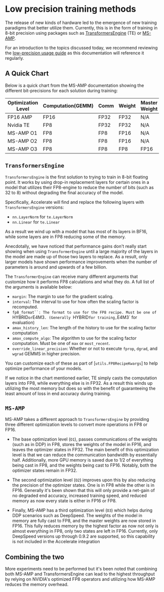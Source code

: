 <!--Copyright 2023 The HuggingFace Team. All rights reserved.

Licensed under the Apache License, Version 2.0 (the "License"); you may not use this file except in compliance with
the License. You may obtain a copy of the License at

http://www.apache.org/licenses/LICENSE-2.0

Unless required by applicable law or agreed to in writing, software distributed under the License is distributed on
an "AS IS" BASIS, WITHOUT WARRANTIES OR CONDITIONS OF ANY KIND, either express or implied. See the License for the
specific language governing permissions and limitations under the License.

⚠️ Note that this file is in Markdown but contain specific syntax for our doc-builder (similar to MDX) that may not be
rendered properly in your Markdown viewer.
-->

# Low precision training methods

The release of new kinds of hardware led to the emergence of new training paradigms that better utilize them. Currently, this is in the form of training
in 8-bit precision using packages such as [TransformersEngine](https://github.com/NVIDIA/TransformerEngine) (TE) or [MS-AMP](https://github.com/Azure/MS-AMP/tree/main).

For an introduction to the topics discussed today, we recommend reviewing the [low-precision usage guide](../usage_guides/low_precision_training) as this documentation will reference it regularly. 

## A Quick Chart

Below is a quick chart from the MS-AMP documentation showing the different bit-precisions for each solution during training:

Optimization Level | Computation(GEMM) | Comm | Weight | Master Weight | Weight Gradient | Optimizer States
-- | -- | -- | -- | -- | -- | --
FP16 AMP | FP16 | FP32 | FP32 | N/A | FP32 | FP32+FP32
Nvidia TE | FP8 | FP32 | FP32 | N/A | FP32 | FP32+FP32
MS-AMP O1 | FP8 | FP8 | FP16 | N/A | FP8 | FP32+FP32
MS-AMP O2 | FP8 | FP8 | FP16 | N/A | FP8 | FP8+FP16
MS-AMP O3 | FP8 | FP8 | FP8 | FP16 | FP8 | FP8+FP16

## `TransformersEngine`

`TransformersEngine` is the first solution to trying to train in 8-bit floating point. It works by using drop-in replacement layers for certain ones in a model that utilizes their FP8-engine to reduce the number of bits (such as 32 to 8) without degrading the final accuracy of the model. 

Specifically, Accelerate will find and replace the following layers with `TransformersEngine` versions:

* `nn.LayerNorm` for `te.LayerNorm`
* `nn.Linear` for `te.Linear`

As a result we wind up with a model that has most of its layers in BF16, while some layers are in FP8 reducing some of the memory. 

Anecdotally, we have noticed that performance gains don't really start showing when using `TransformerEngine` until a large majority of the layers
in the model are made up of those two layers to replace. As a result, only larger models have shown performance improvements when the number of parameters is around and upwards of a few billion. 

The `TransformerEngine` can receive many different arguments that customize how it performs FP8 calculations and what they do. A full list of the arguments is available below:

* `margin`: The margin to use for the gradient scaling.
* `interval`: The interval to use for how often the scaling factor is recomputed.
* `fp8_format``: The format to use for the FP8 recipe. Must be one of `HYBRID` or `E4M3`. (Generally `HYBRID` for training, `E4M3` for evaluation)
* `amax_history_len`: The length of the history to use for the scaling factor computation
* `amax_compute_algo`: The algorithm to use for the scaling factor computation. Must be one of `max` or `most_recent`.
* `override_linear_precision`: Whether or not to execute `fprop`, `dgrad`, and `wgrad` GEMMS in higher precision.

You can customize each of these as part of [`utils.FP8RecipeKwargs`] to help optimize performance of your models.

If we notice in the chart mentioned earlier, TE simply casts the computation layers into FP8, while everything else is in FP32. As a result this winds up utilizing the most memory but does so with the benefit of guaranteeing the least amount of loss in end accuracy during training. 

## `MS-AMP`

MS-AMP takes a different approach to `TransformersEngine` by providing three different optimization levels to convert more operations in FP8 or FP16.

* The base optimization level (`O1`), passes communications of the weights (such as in DDP) in FP8, stores the weights of the model in FP16, and leaves the optimizer states in FP32. The main benefit of this optimization level is that we can reduce the communication bandwidth by essentially half. Additionally, more GPU memory is saved due to 1/2 of everything being cast in FP8, and the weights being cast to FP16. Notably, both the optimizer states remain in FP32.

* The second optimization level (`O2`) improves upon this by also reducing the precision of the optimizer states. One is in FP8 while the other is in FP16. Generally it's been shown that this will only provide a net-gain of no degraded end accuracy, increased training speed, and reduced memory as now every state is either in FP16 or FP8. 

* Finally, MS-AMP has a third optimization level (`O3`) which helps during DDP scenarios such as DeepSpeed. The weights of the model in memory are fully cast to FP8, and the master weights are now stored in FP16. This fully reduces memory by the highest factor as now not only is almost everything in FP8, only two states are left in FP16. Currently, only DeepSpeed versions up through 0.9.2 are supported, so this capability is not included in the Accelerate integration

## Combining the two

More experiments need to be performed but it's been noted that combining both MS-AMP and TransformersEngine can lead to the highest throughput by relying on NVIDIA's optimized FP8 operators and utilizing how MS-AMP reduces the memory overhead.
